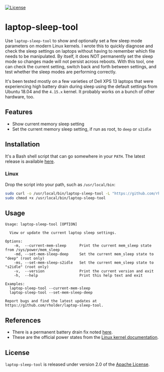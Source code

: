 [![License](https://img.shields.io/badge/license-apache%202.0-brightgreen.svg)](https://github.com/rholder/laptop-sleep-tool/blob/master/LICENSE)
# laptop-sleep-tool

Use `laptop-sleep-tool` to show and optionally set a few sleep mode parameters on modern Linux kernels. I wrote this to quickly diagnose and check the sleep settings on laptops without having to remember which file needs to be manipulated. By itself, it does NOT permanently set the sleep mode so changes made will not persist across reboots. With this tool, one can check the current setting, switch back and forth between settings, and test whether the sleep modes are performing correctly.

It's been tested mostly on a few varieties of Dell XPS 13 laptops that were experiencing high battery drain during sleep using the default settings from Ubuntu 18.04 and the `4.15.x` kernel. It probably works on a bunch of other hardware, too.

## Features
* Show current memory sleep setting
* Set the current memory sleep setting, if run as root, to `deep` or `s2idle`

## Installation
It's a Bash shell script that can go somewhere in your `PATH`. The latest release is available [here](https://github.com/rholder/laptop-sleep-tool/releases).

### Linux
Drop the script into your path, such as `/usr/local/bin`:
```bash
sudo curl -o /usr/local/bin/laptop-sleep-tool -L "https://github.com/rholder/laptop-sleep-tool/releases/download/v1.0.0/laptop-sleep-tool" && \
sudo chmod +x /usr/local/bin/laptop-sleep-tool
```

## Usage
```
Usage: laptop-sleep-tool [OPTION]

  View or update the current laptop sleep settings.

Options:
    -m,  --current-mem-sleep      Print the current mem_sleep state from /sys/power/mem_sleep
    -md, --set-mem-sleep-deep     Set the current mem_sleep state to "deep" (root only)
    -ms, --set-mem-sleep-s2idle   Set the current mem_sleep state to "s2idle" (root only)
    -v,  --version                Print the current version and exit
    -h,  --help                   Print this help text and exit

Examples:
  laptop-sleep-tool --current-mem-sleep
  laptop-sleep-tool --set-mem-sleep-deep

Report bugs and find the latest updates at https://github.com/rholder/laptop-sleep-tool.
```

## References
* There is a permanent battery drain fix noted [here](https://www.reddit.com/r/Dell/comments/8b6eci/xp_13_9370_battery_drain_while_suspended/dx4ftc5/).
* These are the official power states from the [Linux kernel documentation](https://www.kernel.org/doc/Documentation/power/states.txt).

## License
`laptop-sleep-tool` is released under version 2.0 of the [Apache License](http://www.apache.org/licenses/LICENSE-2.0).